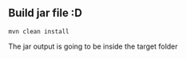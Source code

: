 ## Build jar file :D

```
mvn clean install
```

The jar output is going to be inside the target folder

